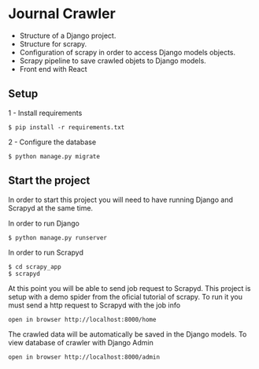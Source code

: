 # Journal Crawler

* Structure of a Django project.
* Structure for scrapy.
* Configuration of scrapy in order to access Django models objects.
* Scrapy pipeline to save crawled objets to Django models.
* Front end with React

## Setup
1 - Install requirements
````
$ pip install -r requirements.txt
````
2 - Configure the database
````
$ python manage.py migrate
````
## Start the project
In order to start this project you will need to have running Django and Scrapyd at the same time.

In order to run Django
````
$ python manage.py runserver
````
In order to run Scrapyd
````
$ cd scrapy_app
$ scrapyd
````

At this point you will be able to send job request to Scrapyd. This project is setup with a demo spider from the oficial tutorial of scrapy. To run it you must send a http request to Scrapyd with the job info
````
open in browser http://localhost:8000/home
````

The crawled data will be automatically be saved in the Django models.
To view database of crawler with Django Admin
```
open in browser http://localhost:8000/admin